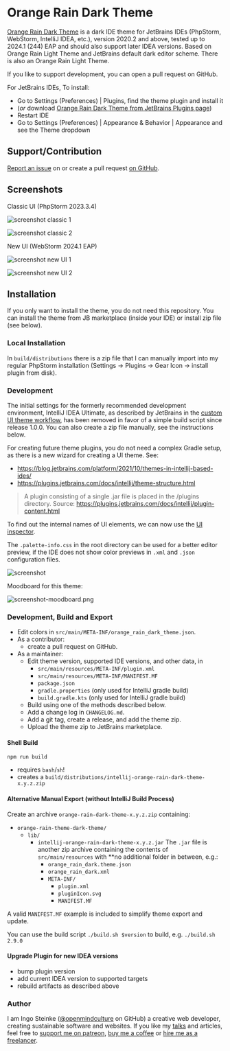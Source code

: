 # Orange Rain Dark Theme

<!-- Plugin description -->
[Orange Rain Dark Theme](https://plugins.jetbrains.com/plugin/23795-orange-rain-dark-theme/edit) is a dark IDE theme for JetBrains IDEs (PhpStorm, WebStorm, IntelliJ IDEA, etc.), version 2020.2 and above, tested up to 2024.1 (244) EAP and should also support later IDEA versions. Based on Orange Rain Light Theme and JetBrains default dark editor scheme. There is also an Orange Rain Light Theme.

If you like to support development, you can open a pull request on GitHub.

For JetBrains IDEs,
To install:
- Go to Settings (Preferences) | Plugins, find the theme plugin and install it
- (_or_ download [Orange Rain Dark Theme from JetBrains Plugins page](https://plugins.jetbrains.com/plugin/23795-orange-rain-dark-theme/edit))
- Restart IDE
- Go to Settings (Preferences) | Appearance & Behavior | Appearance and see the Theme dropdown

## Support/Contribution

[Report an issue](https://github.com/openmindculture/intellij-orange-rain-dark-theme/issues/new) on or create a pull request [on GitHub](https://github.com/openmindculture/intellij-orange-rain-dark-theme/issues/new).

## Screenshots

Classic UI (PhpStorm 2023.3.4)

![screenshot classic 1](screenshot-orange-rain-dark-classic-1.png)

![screenshot classic 2](screenshot-orange-rain-dark-classic-2.png)

New UI (WebStorm 2024.1 EAP)

![screenshot new UI 1](screenshot-orange-rain-dark-new-ui-1.png)

![screenshot new UI 2](screenshot-orange-rain-dark-new-ui-2.png)

<!-- Plugin description end -->

## Installation

If you only want to install the theme, you do not need this repository.
You can install the theme from JB marketplace (inside your IDE) or install zip file (see below).

### Local Installation

In `build/distributions` there is a zip file that I can manually import into my regular PhpStorm installation (Settings -> Plugins -> Gear Icon -> install plugin from disk).

### Development

The initial settings for the formerly recommended development environment, IntelliJ IDEA Ultimate, as described by JetBrains in the [custom UI theme workflow](https://plugins.jetbrains.com/docs/intellij/themes.html#custom-ui-theme-workflow), has been removed in favor of a simple build script since release 1.0.0. You can also create a zip file manually, see the instructions below.

For creating future theme plugins, you do not need a complex Gradle setup, as there is a new
wizard for creating a UI theme. See:
- https://blog.jetbrains.com/platform/2021/10/themes-in-intellij-based-ides/
- https://plugins.jetbrains.com/docs/intellij/theme-structure.html

> A plugin consisting of a single .jar file is placed in the /plugins directory.
Source: https://plugins.jetbrains.com/docs/intellij/plugin-content.html

To find out the internal names of UI elements, we can now use the [UI inspector](https://blog.jetbrains.com/platform/2021/10/themes-in-intellij-based-ides/#UI_Inspector%EF%BB%BF).

The `.palette-info.css` in the root directory can be used for a better editor preview, if the IDE does not show color previews in `.xml` and `.json` configuration files.

![screenshot](TODO)

Moodboard for this theme:

![screenshot-moodboard.png](screenshot-moodboard.png)

### Development, Build and Export

- Edit colors in `src/main/META-INF/orange_rain_dark_theme.json`.
- As a contributor:
  - create a pull request on GitHub.
- As a maintainer:
  - Edit theme version, supported IDE versions, and other data, in
    - `src/main/resources/META-INF/plugin.xml`
    - `src/main/resources/META-INF/MANIFEST.MF`
    - `package.json`
    - `gradle.properties` (only used for IntelliJ gradle build)
    - `build.gradle.kts` (only used for IntelliJ gradle build)
  - Build using one of the methods described below.
  - Add a change log in `CHANGELOG.md`.
  - Add a git tag, create a release, and add the theme zip.
  - Upload the theme zip to JetBrains marketplace.

#### Shell Build

`npm run build`

- requires `bash`/`sh`!
- creates a `build/distributions/intellij-orange-rain-dark-theme-x.y.z.zip`

#### Alternative Manual Export (without IntelliJ Build Process)

Create an archive `orange-rain-dark-theme-x.y.z.zip` containing:
- `orange-rain-theme-dark-theme/`
  - `lib/`
    - `intellij-orange-rain-dark-theme-x.y.z.jar`
      The `.jar` file is another zip archive containing the contents of `src/main/resources`
      with **no additional folder in between, e.g.:
      - `orange_rain_dark.theme.json`
      - `orange_rain_dark.xml`
      - `META-INF/`
        - `plugin.xml`
        - `pluginIcon.svg`
        - `MANIFEST.MF`

A valid `MANIFEST.MF` example is included to simplify theme export and update.

You can use the build script `./build.sh $version` to build, e.g.
`./build.sh 2.9.0`

#### Upgrade Plugin for new IDEA versions

- bump plugin version
- add current IDEA version to supported targets
- rebuild artifacts as described above

### Author

I am Ingo Steinke ([@openmindculture](https://github.com/openmindculture) on GitHub) a creative web developer, creating sustainable software and websites. If you like my [talks](https://www.ingo-steinke.com/#talks-events) and articles, feel free to [support me on patreon](https://www.patreon.com/ingosteinke), [buy me a coffee](https://www.buymeacoffee.com/ingosteinke) or [hire me as a freelancer](https://www.ingo-steinke.com/#contact).
